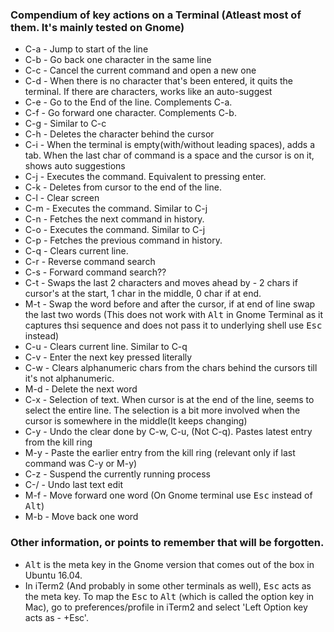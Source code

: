 ### Compendium of key actions on a Terminal (Atleast most of them. It's mainly tested on Gnome)
- C-a - Jump to start of the line
- C-b - Go back one character in the same line
- C-c - Cancel the current command and open a new one
- C-d - When there is no character that's been entered, it quits the terminal.
        If there are characters, works like an auto-suggest
- C-e - Go to the End of the line. Complements C-a.
- C-f - Go forward one character. Complements C-b.
- C-g - Similar to C-c
- C-h - Deletes the character behind the cursor
- C-i - When the terminal is empty(with/without leading spaces), adds a tab.
        When the last char of command is a space and the cursor is on it, shows auto suggestions
- C-j - Executes the command. Equivalent to pressing enter.
- C-k - Deletes from cursor to the end of the line.
- C-l - Clear screen
- C-m - Executes the command. Similar to C-j
- C-n - Fetches the next command in history.
- C-o - Executes the command. Similar to C-j
- C-p - Fetches the previous command in history.
- C-q - Clears current line.
- C-r - Reverse command search
- C-s - Forward command search?? 
- C-t - Swaps the last 2 characters and moves ahead by - 
        2 chars if cursor's at the start, 1 char in the middle, 0 char if at end.
- M-t - Swap the word before and after the cursor, if at end of line swap the last two words
        (This does not work with <kbd>Alt</kbd> in Gnome Terminal as it captures thsi sequence
         and does not pass it to underlying shell use <kbd>Esc</kbd> instead)
- C-u - Clears current line. Similar to C-q
- C-v - Enter the next key pressed literally
- C-w - Clears alphanumeric chars from the chars behind the cursors till it's not alphanumeric.
- M-d - Delete the next word
- C-x - Selection of text. When cursor is at the end of the line, seems to select the entire line.
        The selection is a bit more involved when the cursor is somewhere in the middle(It keeps changing)
- C-y - Undo the clear done by C-w, C-u, (Not C-q). Pastes latest entry from the kill ring
- M-y - Paste the earlier entry from the kill ring (relevant only if last command was C-y or M-y)
- C-z - Suspend the currently running process
- C-/ - Undo last text edit
- M-f - Move forward one word (On Gnome terminal use <kbd>Esc</kbd> instead of <kbd>Alt</kbd>)
- M-b - Move back one word

### Other information, or points to remember that will be forgotten.
- <kbd>Alt</kbd> is the meta key in the Gnome version that comes out of the box in Ubuntu 16.04.
- In iTerm2 (And probably in some other terminals as well), <kbd>Esc</kbd> acts as the meta key.
  To map the <kbd>Esc</kbd> to <kbd>Alt</kbd> (which is called the option key in Mac), go to preferences/profile in iTerm2 and select 'Left Option key acts as - +Esc'.
